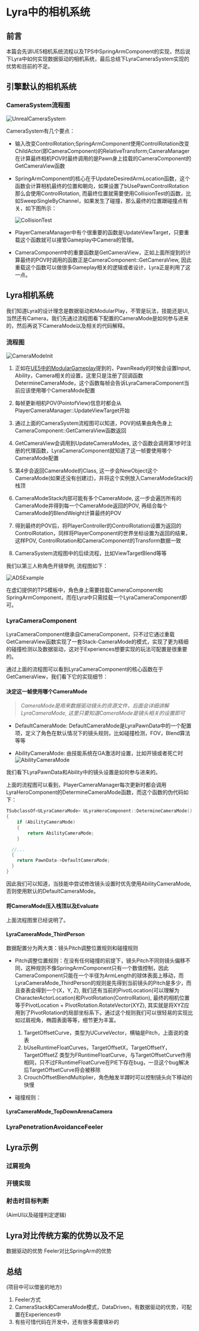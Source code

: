 # Lyra中的相机系统

## 前言

本篇会先讲UE5相机系统流程以及TPS中SpringArmComponent的实现，然后说下Lyra中如何实现数据驱动的相机系统，最后总结下LyraCameraSystem实现的优势和目前的不足。

## 引擎默认的相机系统

### CameraSystem流程图
![UnrealCameraSystem](./LyraCameraPic/UnrealCameraSystem.png)

CameraSystem有几个要点：
* 输入改变ControlRotation;SpringArmComponent使用ControlRotation改变ChildActor(即CameraComponent)的RelativeTransform;CameraManager在计算最终相机POV时最终调用的是Pawn身上挂载的CameraComponent的GetCameraView函数

* SpringArmComponent的核心在于UpdateDesiredArmLocation函数，这个函数会计算相机最终的位置和朝向，如果设置了bUsePawnControlRotation那么会使用ControlRotation, 而最终位置就需要使用CollisionTest的函数，比如SweepSingleByChannel，如果发生了碰撞，那么最终的位置跟碰撞点有关，如下图所示：
  
  ![CollisionTest](./LyraCameraPic/SpringArmComponent.png)

* PlayerCameraManager中有个很重要的函数是UpdateViewTarget，只要重载这个函数就可以接管Gameplay中Camera的管理。

* CameraComponent中的重要函数是GetCameraView，正如上面所提到的计算最终的POV时调用的函数正是CameraComponent::GetCameraView, 因此重载这个函数可以做很多Gameplay相关的逻辑或者设计，Lyra正是利用了这一点。

## Lyra相机系统

我们知道Lyra的设计理念是数据驱动和ModularPlay，不管是玩法，技能还是UI, 当然还有Camera，我们先通过流程图看下配置的CameraMode是如何参与进来的，然后再说下CameraMode以及相关的代码解释。

### 流程图

![CameraModeInit](./LyraCameraPic/CameraModeInit.png)

1. 正如在[UE5中的ModularGameplay](https://zhuanlan.zhihu.com/p/692606168)提到的，PawnReady的时候会设置Input, Ability，Camera相关的设置，这里只是注册了回调函数DetermineCameraMode，这个函数每帧会告诉LyraCameraComponent当前应该使用哪个CameraMode配置

2. 每帧更新相机POV(PointofView)信息时都会从PlayerCameraManager::UpdateViewTarget开始

3. 通过上面的CameraSystem流程图可以知道，POV的结果由角色身上CameraComponent::GetCameraView函数返回

4. GetCameraView会调用到UpdateCameraModes, 这个函数会调用第1步时注册的代理函数，LyraCameraComponent就知道了这一帧要使用哪个CameraMode配置

5. 第4步会返回CameraMode的Class, 这一步会NewObject这个CameraMode(如果还没有创建过)，并将这个实例放入CameraModeStack的栈顶

6. CameraModeStack内部可能有多个CameraMode, 这一步会遍历所有的CameraMode并得到每一个CameraMode返回的POV, 再结合每个CameraMode的BlendWeight计算最终的POV

7. 得到最终的POV后，将PlayerController的ControlRotation设置为返回的ControlRotation，同样将PlayerComponent的世界坐标设置为返回的结果，这样POV, ControlRotation和CameraComponent的Transform数据一致

8. CameraSystem流程图中的后续流程，比如ViewTargetBlend等等

我们以第三人称角色开镜举例, 流程图如下：

![ADSExample](./LyraCameraPic/ADSExample.png)

在虚幻提供的TPS模板中，角色身上需要挂载CameraComponent和SpringArmComponent，而在Lyra中只需挂载一个LyraCameraComponent即可。

### LyraCameraComponent

LyraCameraComponent继承自CameraComponent，只不过它通过重载GetCameraView函数实现了一套Stack-CameraMode的模式，实现了更为精细的碰撞检测以及数据驱动，这对于Experiences想要实现的玩法可配置是很重要的。

通过上面的流程图可以看到LyraCameraComponent的核心函数在于GetCameraView，我们看下它的实现细节：

#### 决定这一帧使用哪个CameraMode

>_CameraMode是用来数据驱动镜头的资源文件，后面会详细讲解LyraCameraMode, 这里只要知道CameraMode是镜头相关的设置即可_

* DefaultCameraMode: DefaultCameraMode是LyraPawnData中的一个配置项，定义了角色在默认情况下的镜头规则，比如碰撞检测，FOV，Blend算法等等

* AbilityCameraMode: 由技能系统在GA激活时设置，比如开镜或者死亡时
  ![AbilityCameraMode](./LyraCameraPic/AbilityCameraMode.png)

我们看下LyraPawnData和Ability中的镜头设置是如何参与进来的。

上面的流程图可以看到，PlayerCameraManager每次更新时都会调用LyraHeroComponent的DetermineCameraMode函数，而这个函数的伪代码如下：

```C++
TSubclassOf<ULyraCameraMode> ULyraHeroComponent::DetermineCameraMode() const
{
	if (AbilityCameraMode)
	{
		return AbilityCameraMode;
	}

  //...
  {
    return PawnData->DefaultCameraMode;
  }
}
```

因此我们可以知道，当技能中尝试修改镜头设置时优先使用AbilityCameraMode, 否则使用默认的DefaultCameraMode。

#### 将CameraMode压入栈顶以及Evaluate

上面流程图里已经说明了。

#### LyraCameraMode_ThirdPerson

数据配置分为两大类：镜头Pitch调整位置规则和碰撞规则

* Pitch调整位置规则：在没有任何碰撞的前提下，镜头Pitch不同则镜头偏移不同，这种规则不像SpringArmComponent只有一个数值控制，因此CameraComponent只能在一个半径为ArmLength的球体表面上移动，而LyraCameraMode_ThirdPerson的规则是先得到当前镜头的Pitch是多少，而且查表会得到一个(X，Y, Z), 我们还有当前的PivotLocation(可以理解为CharacterActorLocation)和PivotRotation(ControlRation), 最终的相机位置等于PivotLocation + PivotRotation.RotateVector(XYZ), 其实就是将XYZ应用到了PivotRotation的局部坐标系下。通过这个规则我们可以很轻易的实现比如过肩视角，椭圆表面等等，细节更为丰富。
  
  1. TargetOffsetCurve，类型为UCurveVector，横轴是Pitch，上面说的查表
  2. bUseRuntimeFloatCurves，TargetOffsetX，TargetOffsetY，TargetOffsetZ 类型为FRuntimeFloatCurve，与TargetOffsetCurve作用相同，只不过FRuntimeFloatCurve在PIE下存在bug，一旦这个bug解决后TargetOffsetCurve将会被移除
  3. CrouchOffsetBlendMultiplier，角色触发半蹲时可以控制镜头向下移动的快慢

* 碰撞规则：


#### LyraCameraMode_TopDownArenaCamera

### LyraPenetrationAvoidanceFeeler

## Lyra示例

### 过肩视角

### 开镜实现

### 射击时目标判断

(AimUI以及碰撞判定逻辑)

## Lyra对比传统方案的优势以及不足

数据驱动的优势
Feeler对比SpringArm的优势

## 总结

(项目中可以借鉴的地方)
1. Feeler方式
2. CameraStack和CameraMode模式，DataDriven，有数据驱动的优势，可配置在Experiences中
3. 有些可惜代码在开发中，还有很多需要填补的